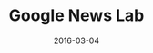 ---
layout: site
title: "Google News Lab"
date: 2016-03-04
categories: [google]
version: 1.5.8
major: 1
minor: 5
patch: 8
slug: google-news-lab
link: https://newslab.withgoogle.com/
permalink: /sites/:slug
---